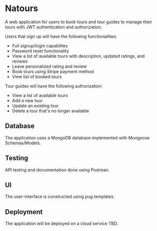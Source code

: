 # Natours
A web application for users to book tours and tour guides to manage their tours with JWT authentication and authorization.

Users that sign up will have the following functionalities:
  - Full signup/login capabilites
  - Password reset functionality
  - View a list of available tours with description, updated ratings, and reviews 
  - Leave personalized rating and review
  - Book tours using Stripe payment method
  - View list of booked tours  

Tour guides will have the following authorization:
  - View a list of available tours
  - Add a new tour
  - Update an existing tour
  - Delete a tour that's no longer available
 
 <h2>Database</h2>
  The application uses a MongoDB database implemented with Mongoose Schemas/Models.
  
  <h2>Testing</h2>
  API testing and documentation done using Postman.
  
  <h2>UI</h2>
  The user-interface is constructed using pug templates.  
  
 <h2>Deployment</h2>
 The application will be deployed on a cloud service TBD.
